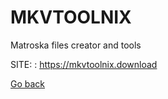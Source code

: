 # MKVTOOLNIX
 
 Matroska files creator and tools
 
 SITE: : https://mkvtoolnix.download

 [Go back](https://portable-linux-apps.github.io/apps.html)
